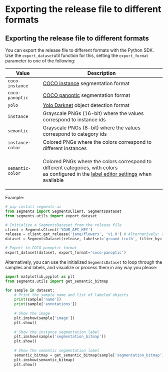 # Exporting the release file to different formats

## Exporting the release file to different formats

You can export the release file to different formats with the Python SDK. Use the `export_dataset`util function for this, setting the `export_format` parameter to one of the following:

| Value            | Description                                                                                                                                                                                     |
| ---------------- | ----------------------------------------------------------------------------------------------------------------------------------------------------------------------------------------------- |
| `coco-instance`  | [COCO instance](https://cocodataset.org/#format-data) segmentation format                                                                                                                       |
| `coco-panoptic`  | [COCO panoptic](https://cocodataset.org/#format-data) segmentation format                                                                                                                       |
| `yolo`           | [Yolo Darknet](https://github.com/AlexeyAB/darknet) object detection format                                                                                                                     |
| `instance`       | Grayscale PNGs (16-bit) where the values correspond to instance ids                                                                                                                             |
| `semantic`       | Grayscale PNGs (8-bit) where the values correspond to category ids                                                                                                                              |
| `instance-color` | Colored PNGs where the colors correspond to different instances                                                                                                                                 |
| `semantic-color` | <p>Colored PNGs where the colors correspond to different categories, with colors<br>as configured in the <a href="../../configure-label-editor.md">label editor settings</a> when available</p> |

Example:

```python
# pip install segments-ai
from segments import SegmentsClient, SegmentsDataset
from segments.utils import export_dataset

# Initialize a SegmentsDataset from the release file
client = SegmentsClient('YOUR_API_KEY')
release = client.get_release('jane/flowers', 'v1.0') # Alternatively: release = 'flowers-v1.0.json'
dataset = SegmentsDataset(release, labelset='ground-truth', filter_by=['labeled', 'reviewed'])

# Export to COCO panoptic format
export_dataset(dataset, export_format='coco-panoptic')
```

Alternatively, you can use the initialized `SegmentsDataset` to loop through the samples and labels, and visualize or process them in any way you please:

```python
import matplotlib.pyplot as plt
from segments.utils import get_semantic_bitmap

for sample in dataset:
    # Print the sample name and list of labeled objects
    print(sample['name'])
    print(sample['annotations'])
    
    # Show the image
    plt.imshow(sample['image'])
    plt.show()
    
    # Show the instance segmentation label
    plt.imshow(sample['segmentation_bitmap'])
    plt.show()
    
    # Show the semantic segmentation label
    semantic_bitmap = get_semantic_bitmap(sample['segmentation_bitmap'], sample['annotations'])
    plt.imshow(semantic_bitmap)
    plt.show()
```
